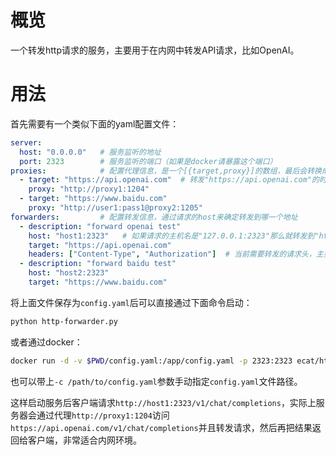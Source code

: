 # 概览
一个转发http请求的服务，主要用于在内网中转发API请求，比如OpenAI。

# 用法

首先需要有一个类似下面的yaml配置文件：

```yml
server:
  host: "0.0.0.0"   # 服务监听的地址
  port: 2323        # 服务监听的端口（如果是docker请暴露这个端口）
proxies:            # 配置代理信息，是一个[{target,proxy}]的数组，最后会转换成{target:proxy}这样的字典，支持协议和域名匹配（这里的target和下面的forwarders里面的target是对应的），详细参考https://requests.readthedocs.io/en/latest/user/advanced/#proxies
  - target: "https://api.openai.com"  # 转发"https://api.openai.com"的时候使用"http://proxy1:1204"这个代理
    proxy: "http://proxy1:1204"
  - target: "https://www.baidu.com"
    proxy: "http://user1:pass1@proxy2:1205"
forwarders:         # 配置转发信息，通过请求的host来确定转发到哪一个地址
  - description: "forward openai test"
    host: "host1:2323"   # 如果请求的主机名是"127.0.0.1:2323"那么就转发到"https://api.openai.com"
    target: "https://api.openai.com"
    headers: ["Content-Type", "Authorization"]  # 当前需要转发的请求头，主要用于转发认证信息
  - description: "forward baidu test"
    host: "host2:2323"
    target: "https://www.baidu.com"
```

将上面文件保存为`config.yaml`后可以直接通过下面命令启动：

```sh
python http-forwarder.py
```

或者通过docker：

```sh
docker run -d -v $PWD/config.yaml:/app/config.yaml -p 2323:2323 ecat/http-forwarder
```

也可以带上`-c /path/to/config.yaml`参数手动指定`config.yaml`文件路径。


这样启动服务后客户端请求`http://host1:2323/v1/chat/completions`，实际上服务器会通过代理`http://proxy1:1204`访问`https://api.openai.com/v1/chat/completions`并且转发请求，然后再把结果返回给客户端，非常适合内网环境。
